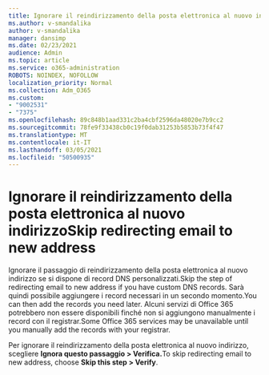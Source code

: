 ```yaml
---
title: Ignorare il reindirizzamento della posta elettronica al nuovo indirizzo
ms.author: v-smandalika
author: v-smandalika
manager: dansimp
ms.date: 02/23/2021
audience: Admin
ms.topic: article
ms.service: o365-administration
ROBOTS: NOINDEX, NOFOLLOW
localization_priority: Normal
ms.collection: Adm_O365
ms.custom:
- "9002531"
- "7375"
ms.openlocfilehash: 89c848b1aad331c2ba4cbf2596da48020e7b9cc2
ms.sourcegitcommit: 78fe9f33438cb0c19f0dab31253b5853b73f4f47
ms.translationtype: MT
ms.contentlocale: it-IT
ms.lasthandoff: 03/05/2021
ms.locfileid: "50500935"
---
```

# <a name="skip-redirecting-email-to-new-address"></a><span data-ttu-id="e8139-102">Ignorare il reindirizzamento della posta elettronica al nuovo indirizzo</span><span class="sxs-lookup"><span data-stu-id="e8139-102">Skip redirecting email to new address</span></span>

<span data-ttu-id="e8139-103">Ignorare il passaggio di reindirizzamento della posta elettronica al nuovo indirizzo se si dispone di record DNS personalizzati.</span><span class="sxs-lookup"><span data-stu-id="e8139-103">Skip the step of redirecting email to new address if you have custom DNS records.</span></span> <span data-ttu-id="e8139-104">Sarà quindi possibile aggiungere i record necessari in un secondo momento.</span><span class="sxs-lookup"><span data-stu-id="e8139-104">You can then add the records you need later.</span></span> <span data-ttu-id="e8139-105">Alcuni servizi di Office 365 potrebbero non essere disponibili finché non si aggiungono manualmente i record con il registrar.</span><span class="sxs-lookup"><span data-stu-id="e8139-105">Some Office 365 services may be unavailable until you manually add the records with your registrar.</span></span>

<span data-ttu-id="e8139-106">Per ignorare il reindirizzamento della posta elettronica al nuovo indirizzo, scegliere **Ignora questo passaggio > Verifica.**</span><span class="sxs-lookup"><span data-stu-id="e8139-106">To skip redirecting email to new address, choose **Skip this step > Verify**.</span></span>
